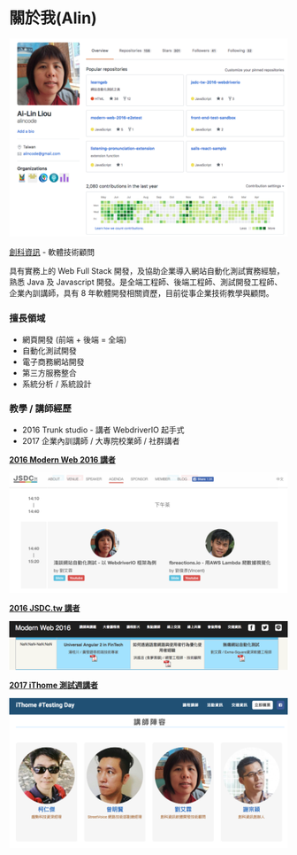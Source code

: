 # 關於我(Alin)

![](assets/profile.png)

[創科資訊](http://trunk-studio.com/) - 軟體技術顧問

具有實務上的 Web Full Stack 開發，及協助企業導入網站自動化測試實務經驗，熟悉 Java 及 Javascript 開發。是全端工程師、後端工程師、測試開發工程師、企業內訓講師，具有 8 年軟體開發相關資歷，目前從事企業技術教學與顧問。


### 擅長領域

* 網頁開發 (前端 + 後端 = 全端)
* 自動化測試開發
* 電子商務網站開發
* 第三方服務整合
* 系統分析 / 系統設計

### 教學 / 講師經歷

* 2016 Trunk studio - 講者 WebdriverIO 起手式
* 2017 企業內訓講師 / 大專院校業師 / 社群講者

**[2016 Modern Web 2016 講者](http://modernweb.tw/agenda.html#content)**

![](assets/JSDCTW-2016.png)

**[2016 JSDC.tw 講者](http://2016.jsdc.tw/agenda.html)**

![](assets/Modern-Web-2016.png)

**[2017 iThome 測試週講者](http://testing.ithome.com.tw)**

![](assets/testing-days-2017.png)

<!--
**[2017 網站測試開發 with WebdriverIO 實戰講堂](http://learning.ithome.com.tw/course/pUG31cbVpdA)**

![](assets/webdriverio-workshop.png)
-->
